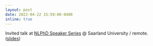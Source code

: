 ```yaml
---
layout: post
date: 2022-04-22 15:59:00-0400
inline: true
---
```


Invited talk at [NLPhD Speaker Series](https://sites.google.com/view/nlphd-saar/startseite) @ Saarland University / remote. ([slides](https://drive.google.com/file/d/1gTu1fOUFkuu5kOP43TQ9vGuvSDNO3j72/view?usp=sharing)) 
